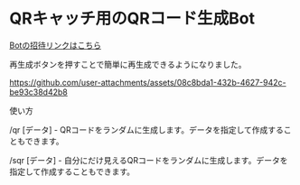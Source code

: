 # QRキャッチ用のQRコード生成Bot

[Botの招待リンクはこちら](https://discord.com/oauth2/authorize?client_id=1348466781572038699&permissions=0&integration_type=0&scope=bot)

再生成ボタンを押すことで簡単に再生成できるようになりました。

https://github.com/user-attachments/assets/08c8bda1-432b-4627-942c-be93c38d42b8

使い方

/qr [データ] - QRコードをランダムに生成します。データを指定して作成することもできます。

/sqr [データ] - 自分にだけ見えるQRコードをランダムに生成します。データを指定して作成することもできます。
